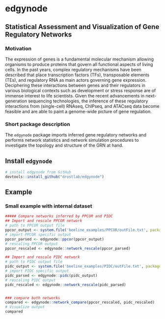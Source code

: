 # edgynode
## Statistical Assessment and Visualization of Gene Regulatory Networks

### Motivation

The expression of genes is a fundamental molecular mechanism allowing organisms to produce proteins that govern all functional aspects of living cells. In the past years, complex regulatory mechanisms have been described that place transcription factors (TFs), transposable elements (TEs), and regulatory RNA as main actors governing gene expression. Deciphering these interactions between genes and their regulators in various biological contexts such as development or stress response are of immense interest to life scientists. Given the recent advancements in next- generation sequencing technologies, the inference of these regulatory interactions from (single-cell) RNAseq, ChIPseq, and ATACseq data become feasible and are able to paint a genome-wide picture of gene regulation.

### Short package description

The `edgynode` package imports inferred gene regulatory networks and performs network statistics and network simulation procedures to investigate the topology and structure of the GRN at hand.

## Install `edgynode`

```r
# install edgynode from GitHub
devtools::install_github("drostlab/edgynode")
```

## Example

### Small example with internal dataset
```r
##### Compare networks inferred by PPCOR and PIDC
## Import and rescale PPCOR network
# path to PPCOR output file
ppcor_output <- system.file('beeline_examples/PPCOR/outFile.txt', package = 'edgynode')
# import PPCOR specific output
ppcor_parsed <- edgynode::ppcor(ppcor_output)
# rescaling PPCOR output
ppcor_rescaled <- edgynode::network_rescale(ppcor_parsed)

## Import and rescale PIDC network
# path to PIDC output file
pidc_output <- system.file('beeline_examples/PIDC/outFile.txt', package = 'edgynode')
# import PIDC specific output
pidc_parsed <- edgynode::pidc(pidc_output)
# rescaling PIDC output
pidc_rescaled <- edgynode::network_rescale(pidc_parsed)


### compare both networks
compared <- edgynode::network_compare(ppcor_rescaled, pidc_rescaled)
# Visualize output
compared
```